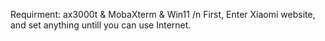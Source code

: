 Requirment: ax3000t & MobaXterm & Win11 /n
First, Enter Xiaomi website, and set anything untill you can use Internet.
